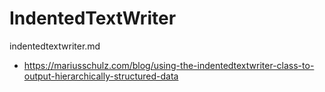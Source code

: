 # IndentedTextWriter

indentedtextwriter.md

*   https://mariusschulz.com/blog/using-the-indentedtextwriter-class-to-output-hierarchically-structured-data   


